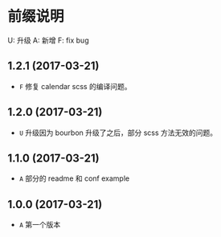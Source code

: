 # 前缀说明
U: 升级
A: 新增
F: fix bug


## 1.2.1 (2017-03-21)

* `F` 修复 calendar scss 的编译问题。


## 1.2.0 (2017-03-21)

* `U` 升级因为 bourbon 升级了之后，部分 scss 方法无效的问题。


## 1.1.0 (2017-03-21)

* `A` 部分的 readme 和 conf example


## 1.0.0 (2017-03-21)

* `A` 第一个版本

